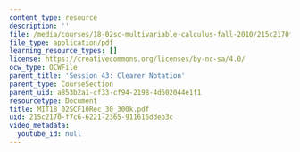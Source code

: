 ```yaml
---
content_type: resource
description: ''
file: /media/courses/18-02sc-multivariable-calculus-fall-2010/215c2170f7c662212365911616ddeb3c_MIT18_02SCF10Rec_30_300k.pdf
file_type: application/pdf
learning_resource_types: []
license: https://creativecommons.org/licenses/by-nc-sa/4.0/
ocw_type: OCWFile
parent_title: 'Session 43: Clearer Notation'
parent_type: CourseSection
parent_uid: a853b2a1-cf33-cf94-2198-4d602044e1f1
resourcetype: Document
title: MIT18_02SCF10Rec_30_300k.pdf
uid: 215c2170-f7c6-6221-2365-911616ddeb3c
video_metadata:
  youtube_id: null
---
```

